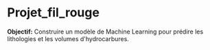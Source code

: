 # Projet_fil_rouge
**Objectif:**
Construire un modèle de Machine Learning pour prédire les lithologies et les volumes d'hydrocarbures.
